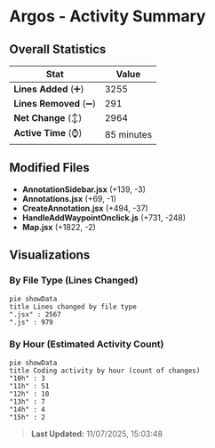 # Argos - Activity Summary 

## Overall Statistics

| Stat                   | Value                                                             |
| ---------------------- | ----------------------------------------------------------------- |
| **Lines Added** (➕)   | 3255                                          |
| **Lines Removed** (➖) | 291                                        |
| **Net Change** (↕)    | 2964                |
| **Active Time** (⌚)   | 85 minutes |


## Modified Files
- **AnnotationSidebar.jsx** (+139, -3)
- **Annotations.jsx** (+69, -1)
- **CreateAnnotation.jsx** (+494, -37)
- **HandleAddWaypointOnclick.js** (+731, -248)
- **Map.jsx** (+1822, -2)

## Visualizations

### By File Type (Lines Changed)

```mermaid
pie showData
title Lines changed by file type
".jsx" : 2567
".js" : 979
```

### By Hour (Estimated Activity Count)

```mermaid
pie showData
title Coding activity by hour (count of changes)
"10h" : 3
"11h" : 51
"12h" : 10
"13h" : 7
"14h" : 4
"15h" : 2
```


> **Last Updated:** 11/07/2025, 15:03:48
